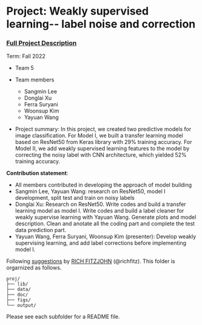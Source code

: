 # Project: Weakly supervised learning-- label noise and correction


### [Full Project Description](doc/project3_desc.md)

Term: Fall 2022

+ Team 5
+ Team members
	+ Sangmin Lee
	+ Donglai Xu
	+ Ferra Suryani
	+ Woonsup Kim
	+ Yayuan Wang

+ Project summary: In this project, we created two predictive models for image classification. For Model I, we built a transfer learning model based on ResNet50 from Keras library with 29% training accuracy. For Model II, we add weakly supervised learning features to the model by correcting the noisy label with CNN architecture, which yielded 52% training accuracy. 
	
**Contribution statement**:
+ All members contributed in developing the approach of model building
+ Sangmin Lee, Yayuan Wang: research on ResNet50, model I development, split test and train on noisy labels
+ Donglai Xu: Research on ResNet50. Write codes and build a transfer learning model as model I. Write codes and build a label cleaner for weakly supervise learning with Yayuan Wang. Generate plots and model description. Clean and anotate all the coding part and complete the test data prediction part. 
+ Yayuan Wang, Ferra Suryani, Woonsup Kim (presenter): Develop weakly supervising learning, and add label corrections before implementing model I. 


Following [suggestions](http://nicercode.github.io/blog/2013-04-05-projects/) by [RICH FITZJOHN](http://nicercode.github.io/about/#Team) (@richfitz). This folder is orgarnized as follows.

```
proj/
├── lib/
├── data/
├── doc/
├── figs/
└── output/
```

Please see each subfolder for a README file.
